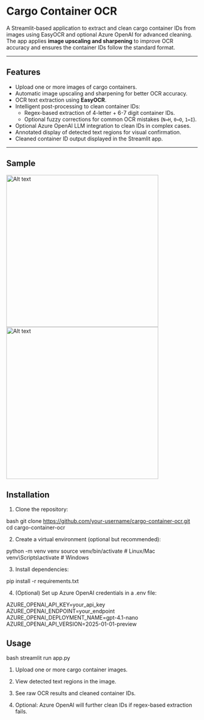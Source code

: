 # Cargo Container OCR

A Streamlit-based application to extract and clean cargo container IDs from images using EasyOCR and optional Azure OpenAI for advanced cleaning. The app applies **image upscaling and sharpening** to improve OCR accuracy and ensures the container IDs follow the standard format.  

---

## Features

- Upload one or more images of cargo containers.
- Automatic image upscaling and sharpening for better OCR accuracy.
- OCR text extraction using **EasyOCR**.
- Intelligent post-processing to clean container IDs:
  - Regex-based extraction of 4-letter + 6-7 digit container IDs.
  - Optional fuzzy corrections for common OCR mistakes (`N↔H`, `0↔O`, `1↔I`).
- Optional Azure OpenAI LLM integration to clean IDs in complex cases.
- Annotated display of detected text regions for visual confirmation.
- Cleaned container ID output displayed in the Streamlit app.

---

## Sample

<img src="app/Screenshot 2025-09-05 at 4.35.29 PM.png" alt="Alt text" width="400"/>

<img src="app/Screenshot 2025-09-05 at 4.36.23 PM.png" alt="Alt text" width="400"/>


## Installation

1. Clone the repository:

bash
git clone https://github.com/your-username/cargo-container-ocr.git
cd cargo-container-ocr

2. Create a virtual environment (optional but recommended):

python -m venv venv
source venv/bin/activate   # Linux/Mac
venv\Scripts\activate      # Windows

3. Install dependencies:

pip install -r requirements.txt

4. (Optional) Set up Azure OpenAI credentials in a .env file:

AZURE_OPENAI_API_KEY=your_api_key
AZURE_OPENAI_ENDPOINT=your_endpoint
AZURE_OPENAI_DEPLOYMENT_NAME=gpt-4.1-nano
AZURE_OPENAI_API_VERSION=2025-01-01-preview

## Usage

bash
streamlit run app.py

1. Upload one or more cargo container images.

2. View detected text regions in the image.

3. See raw OCR results and cleaned container IDs.

4. Optional: Azure OpenAI will further clean IDs if regex-based extraction fails.